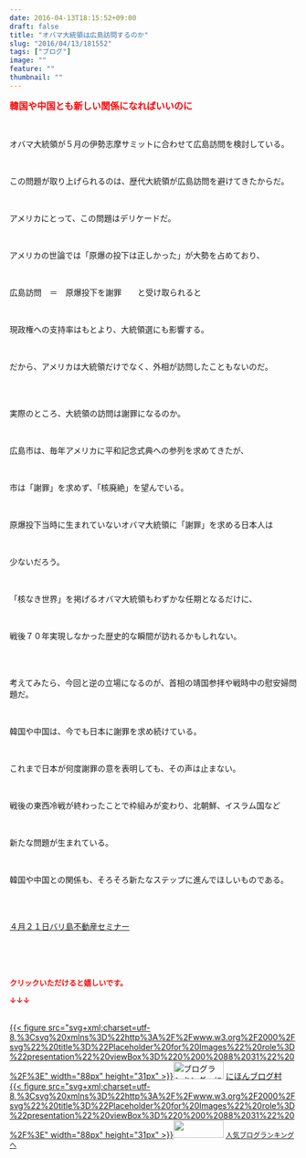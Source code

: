 ```yaml
---
date: 2016-04-13T18:15:52+09:00
draft: false
title: "オバマ大統領は広島訪問するのか"
slug: "2016/04/13/181552"
tags: ["ブログ"]
image: ""
feature: ""
thumbnail: ""
---
```

<p><font color="#ff0000" size="3"><strong>韓国や中国とも新しい関係になればいいのに</strong></font></p><br/><p>オバマ大統領が５月の伊勢志摩サミットに合わせて広島訪問を検討している。<br/></p><br/><p>この問題が取り上げられるのは、歴代大統領が広島訪問を避けてきたからだ。<br/></p><br/><p>アメリカにとって、この問題はデリケードだ。<br/></p><br/><p>アメリカの世論では「原爆の投下は正しかった」が大勢を占めており、<br/></p><br/><p>広島訪問　＝　原爆投下を謝罪　　と受け取られると<br/></p><br/><p>現政権への支持率はもとより、大統領選にも影響する。<br/></p><br/><p>だから、アメリカは大統領だけでなく、外相が訪問したこともないのだ。</p><br/><br/><p>実際のところ、大統領の訪問は謝罪になるのか。<br/></p><br/><p>広島市は、毎年アメリカに平和記念式典への参列を求めてきたが、<br/></p><br/><p>市は「謝罪」を求めず、「核廃絶」を望んでいる。</p><br/><p>原爆投下当時に生まれていないオバマ大統領に「謝罪」を求める日本人は<br/></p><br/><p>少ないだろう。<br/></p><br/><p>「核なき世界」を掲げるオバマ大統領もわずかな任期となるだけに、<br/></p><br/><p>戦後７０年実現しなかった歴史的な瞬間が訪れるかもしれない。</p><br/><br/><p>考えてみたら、今回と逆の立場になるのが、首相の靖国参拝や戦時中の慰安婦問題だ。<br/></p><br/><p>韓国や中国は、今でも日本に謝罪を求め続けている。<br/></p><br/><p>これまで日本が何度謝罪の意を表明しても、その声は止まない。<br/></p><br/><p>戦後の東西冷戦が終わったことで枠組みが変わり、北朝鮮、イスラム国など<br/></p><br/><p>新たな問題が生まれている。<br/></p><br/><p>韓国や中国との関係も、そろそろ新たなステップに進んでほしいものである。</p><br/><br/><p><a href="iin.co.jp" target="_blank">４月２１日バリ島不動産セミナー</a> <a href="iin.co.jp"></a></p><br/><br/><br/><p><font color="#ff0000" size="2"><strong>クリックいただけると嬉しいです。<br/></strong></font></p><p><font color="#ff0000" size="2"><strong>↓↓↓</strong></font></p><p><br/><a href="http://www.blogmura.com/ranking.html" target="_blank">{{< figure src="svg+xml;charset=utf-8,%3Csvg%20xmlns%3D%22http%3A%2F%2Fwww.w3.org%2F2000%2Fsvg%22%20title%3D%22Placeholder%20for%20Images%22%20role%3D%22presentation%22%20viewBox%3D%220%200%2088%2031%22%20%2F%3E" width="88px" height="31px" >}}<noscript><img border="0" alt="ブログランキング・にほんブログ村へ" src="https://img-proxy.blog-video.jp/images?url=http%3A%2F%2Fwww.blogmura.com%2Fimg%2Fwww88_31.gif" width="88" height="31"></noscript></a> <a href="http://www.blogmura.com/ranking.html" target="_blank">にほんブログ村</a> <br/><a title="人気ブログランキングへ" href="link.php?1804582">{{< figure src="svg+xml;charset=utf-8,%3Csvg%20xmlns%3D%22http%3A%2F%2Fwww.w3.org%2F2000%2Fsvg%22%20title%3D%22Placeholder%20for%20Images%22%20role%3D%22presentation%22%20viewBox%3D%220%200%2088%2031%22%20%2F%3E" width="88px" height="31px" >}}<noscript><img border="0" src="https://blog.with2.net/img/banner/banner_22.gif" width="88" height="31"></noscript></a> <a style="FONT-SIZE: 12px" href="link.php?1804582">人気ブログランキングへ</a> </p>

